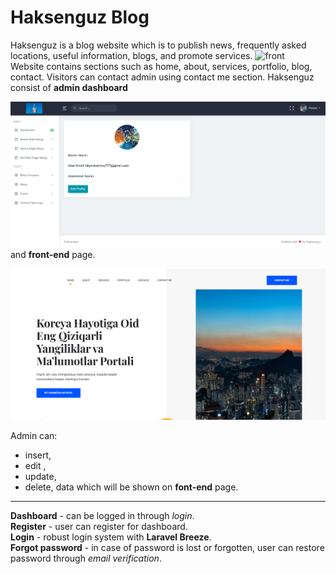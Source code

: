 # Haksenguz Blog

Haksenguz is a blog website which is to publish news, frequently asked locations, useful information, blogs, and promote services. ![front](public/-end.png)<br/> Website contains sections such as home, about, services, portfolio, blog, contact. Visitors can contact admin using contact me section. Haksenguz consist of **admin dashboard**

![dashboard](dashboard.png)
 and  **front-end** page. 

![front](front-end.png)

Admin can:
 - insert,
- edit ,
 - update,
- delete,
 data which will be shown on **font-end** page.<br/>
---
**Dashboard** - can be logged in through *login*.<br/>
**Register** - user can register for dashboard.<br/>
**Login** - robust login system with __Laravel Breeze__.<br/>
**Forgot password** - in case of password is lost or forgotten, user can restore password through *email verification*. <br/><br/>

